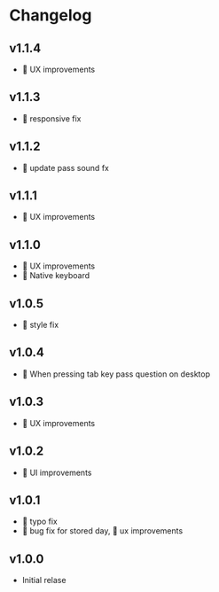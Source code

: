 # Changelog

## v1.1.4

- :lips: UX improvements

## v1.1.3

- :iphone: responsive fix

## v1.1.2

- :bento: update pass sound fx

## v1.1.1

- :lips: UX improvements

## v1.1.0

- :lips: UX improvements
- :lips: Native keyboard

## v1.0.5

- :lipstick: style fix

## v1.0.4

- :lips: When pressing tab key pass question on desktop

## v1.0.3

- :lips: UX improvements

## v1.0.2

- :lipstick: UI improvements

## v1.0.1

- :pencil: typo fix
- :bug: bug fix for stored day, :lips: ux improvements

## v1.0.0

- Initial relase
